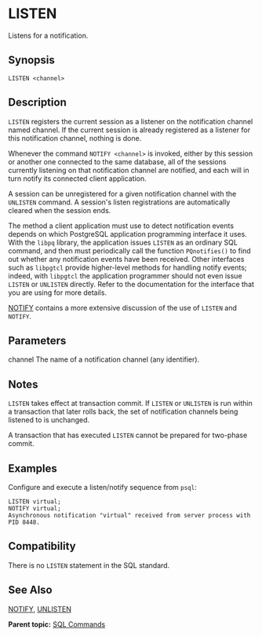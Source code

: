 # LISTEN 

Listens for a notification.

## <a id="section2"></a>Synopsis 

``` {#sql_command_synopsis}
LISTEN <channel>
```

## <a id="section3"></a>Description 

`LISTEN` registers the current session as a listener on the notification channel named channel. If the current session is already registered as a listener for this notification channel, nothing is done.

Whenever the command `NOTIFY <channel>` is invoked, either by this session or another one connected to the same database, all of the sessions currently listening on that notification channel are notified, and each will in turn notify its connected client application.

A session can be unregistered for a given notification channel with the `UNLISTEN` command. A session's listen registrations are automatically cleared when the session ends.

The method a client application must use to detect notification events depends on which PostgreSQL application programming interface it uses. With the `libpq` library, the application issues `LISTEN` as an ordinary SQL command, and then must periodically call the function `PQnotifies()` to find out whether any notification events have been received. Other interfaces such as `libpgtcl` provide higher-level methods for handling notify events; indeed, with `libpgtcl` the application programmer should not even issue `LISTEN` or `UNLISTEN` directly. Refer to the documentation for the interface that you are using for more details.

[NOTIFY](NOTIFY.html) contains a more extensive discussion of the use of `LISTEN` and `NOTIFY`.

## <a id="section4"></a>Parameters 

channel
The name of a notification channel (any identifier).

## <a id="section4a"></a>Notes

`LISTEN` takes effect at transaction commit. If `LISTEN` or `UNLISTEN` is run within a transaction that later rolls back, the set of notification channels being listened to is unchanged.

A transaction that has executed `LISTEN` cannot be prepared for two-phase commit.

## <a id="section5"></a>Examples 

Configure and execute a listen/notify sequence from `psql`:

```
LISTEN virtual;
NOTIFY virtual;
Asynchronous notification "virtual" received from server process with PID 8448.
```

## <a id="section6"></a>Compatibility 

There is no `LISTEN` statement in the SQL standard.

## <a id="section7"></a>See Also 

[NOTIFY](NOTIFY.html), [UNLISTEN](UNLISTEN.html)

**Parent topic:** [SQL Commands](../sql_commands/sql_ref.html)

